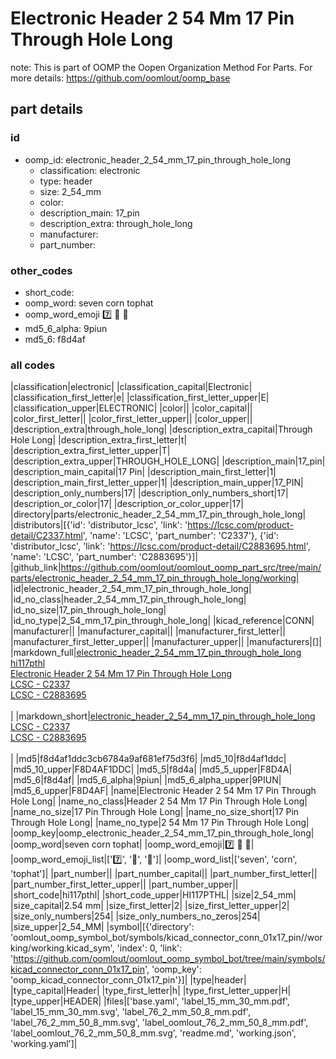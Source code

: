 # Electronic Header 2 54 Mm 17 Pin Through Hole Long  

note: This is part of OOMP the Oopen Organization Method For Parts. For more details: https://github.com/oomlout/oomp_base

##  part details





### id
* oomp_id: electronic_header_2_54_mm_17_pin_through_hole_long
  * classification: electronic
  * type: header
  * size: 2_54_mm
  * color: 
  * description_main: 17_pin
  * description_extra: through_hole_long
  * manufacturer: 
  * part_number: 

### other_codes
* short_code: 
* oomp_word: seven corn tophat
* oomp_word_emoji :seven: :corn: :tophat:
* md5_6_alpha: 9piun
* md5_6: f8d4af

### all codes 
|classification|electronic|
|classification_capital|Electronic|
|classification_first_letter|e|
|classification_first_letter_upper|E|
|classification_upper|ELECTRONIC|
|color||
|color_capital||
|color_first_letter||
|color_first_letter_upper||
|color_upper||
|description_extra|through_hole_long|
|description_extra_capital|Through Hole Long|
|description_extra_first_letter|t|
|description_extra_first_letter_upper|T|
|description_extra_upper|THROUGH_HOLE_LONG|
|description_main|17_pin|
|description_main_capital|17 Pin|
|description_main_first_letter|1|
|description_main_first_letter_upper|1|
|description_main_upper|17_PIN|
|description_only_numbers|17|
|description_only_numbers_short|17|
|description_or_color|17|
|description_or_color_upper|17|
|directory|parts/electronic_header_2_54_mm_17_pin_through_hole_long|
|distributors|[{'id': 'distributor_lcsc', 'link': 'https://lcsc.com/product-detail/C2337.html', 'name': 'LCSC', 'part_number': 'C2337'}, {'id': 'distributor_lcsc', 'link': 'https://lcsc.com/product-detail/C2883695.html', 'name': 'LCSC', 'part_number': 'C2883695'}]|
|github_link|https://github.com/oomlout/oomlout_oomp_part_src/tree/main/parts/electronic_header_2_54_mm_17_pin_through_hole_long/working|
|id|electronic_header_2_54_mm_17_pin_through_hole_long|
|id_no_class|header_2_54_mm_17_pin_through_hole_long|
|id_no_size|17_pin_through_hole_long|
|id_no_type|2_54_mm_17_pin_through_hole_long|
|kicad_reference|CONN|
|manufacturer||
|manufacturer_capital||
|manufacturer_first_letter||
|manufacturer_first_letter_upper||
|manufacturer_upper||
|manufacturers|[]|
|markdown_full|[electronic_header_2_54_mm_17_pin_through_hole_long](https://github.com/oomlout/oomlout_oomp_part_src/tree/main/parts/electronic_header_2_54_mm_17_pin_through_hole_long/working)<br>[hi117pthl](https://github.com/oomlout/oomlout_oomp_part_src/tree/main/parts/electronic_header_2_54_mm_17_pin_through_hole_long/working)<br>[Electronic Header 2 54 Mm 17 Pin Through Hole Long](https://github.com/oomlout/oomlout_oomp_part_src/tree/main/parts/electronic_header_2_54_mm_17_pin_through_hole_long/working)<br>[LCSC - C2337<br>](https://lcsc.com/product-detail/C2337.html)[LCSC - C2883695<br>](https://lcsc.com/product-detail/C2883695.html)<br>|
|markdown_short|[electronic_header_2_54_mm_17_pin_through_hole_long](https://github.com/oomlout/oomlout_oomp_part_src/tree/main/parts/electronic_header_2_54_mm_17_pin_through_hole_long/working)<br>[LCSC - C2337<br>](https://lcsc.com/product-detail/C2337.html)[LCSC - C2883695<br>](https://lcsc.com/product-detail/C2883695.html)<br>|
|md5|f8d4af1ddc3cb6784a9af681ef75d3f6|
|md5_10|f8d4af1ddc|
|md5_10_upper|F8D4AF1DDC|
|md5_5|f8d4a|
|md5_5_upper|F8D4A|
|md5_6|f8d4af|
|md5_6_alpha|9piun|
|md5_6_alpha_upper|9PIUN|
|md5_6_upper|F8D4AF|
|name|Electronic Header 2 54 Mm 17 Pin Through Hole Long|
|name_no_class|Header 2 54 Mm 17 Pin Through Hole Long|
|name_no_size|17 Pin Through Hole Long|
|name_no_size_short|17 Pin Through Hole Long|
|name_no_type|2 54 Mm 17 Pin Through Hole Long|
|oomp_key|oomp_electronic_header_2_54_mm_17_pin_through_hole_long|
|oomp_word|seven corn tophat|
|oomp_word_emoji|:seven: :corn: :tophat:|
|oomp_word_emoji_list|[':seven:', ':corn:', ':tophat:']|
|oomp_word_list|['seven', 'corn', 'tophat']|
|part_number||
|part_number_capital||
|part_number_first_letter||
|part_number_first_letter_upper||
|part_number_upper||
|short_code|hi117pthl|
|short_code_upper|HI117PTHL|
|size|2_54_mm|
|size_capital|2.54 mm|
|size_first_letter|2|
|size_first_letter_upper|2|
|size_only_numbers|254|
|size_only_numbers_no_zeros|254|
|size_upper|2_54_MM|
|symbol|[{'directory': 'oomlout_oomp_symbol_bot/symbols/kicad_connector_conn_01x17_pin//working/working.kicad_sym', 'index': 0, 'link': 'https://github.com/oomlout/oomlout_oomp_symbol_bot/tree/main/symbols/kicad_connector_conn_01x17_pin', 'oomp_key': 'oomp_kicad_connector_conn_01x17_pin'}]|
|type|header|
|type_capital|Header|
|type_first_letter|h|
|type_first_letter_upper|H|
|type_upper|HEADER|
|files|['base.yaml', 'label_15_mm_30_mm.pdf', 'label_15_mm_30_mm.svg', 'label_76_2_mm_50_8_mm.pdf', 'label_76_2_mm_50_8_mm.svg', 'label_oomlout_76_2_mm_50_8_mm.pdf', 'label_oomlout_76_2_mm_50_8_mm.svg', 'readme.md', 'working.json', 'working.yaml']|
